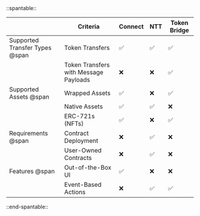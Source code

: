 <div markdown class="full-width">
::spantable::

|                                | Criteria                              | Connect            | NTT                | Token Bridge       |
|--------------------------------|---------------------------------------|--------------------|--------------------|--------------------|
| Supported Transfer Types @span | Token Transfers                       | :white_check_mark: | :white_check_mark: | :white_check_mark: |
|                                | Token Transfers with Message Payloads | :x:                | :x:                | :white_check_mark: |
| Supported Assets @span         | Wrapped Assets                        | :white_check_mark: | :x:                | :white_check_mark: |
|                                | Native Assets                         | :white_check_mark: | :white_check_mark: | :x:                |
|                                | ERC-721s (NFTs)                       | :white_check_mark: | :x:                | :white_check_mark: |
| Requirements @span             | Contract Deployment                   | :x:                | :white_check_mark: | :x:                |
|                                | User-Owned Contracts                  | :x:                | :white_check_mark: | :x:                |
| Features @span                 | Out-of-the-Box UI                     | :white_check_mark: | :x:                | :x:                |
|                                | Event-Based Actions                   | :x:                | :white_check_mark: | :white_check_mark: |

::end-spantable::

</div>
